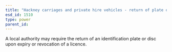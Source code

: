 ```yaml
---
title: "Hackney carriages and private hire vehicles - return of plate or disc"
esd_id: 1510
type: power
parent_id:  
---
```


A local authority may require the return of an identification plate or disc upon expiry or revocation of a licence. 

